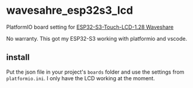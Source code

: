 # wavesahre_esp32s3_lcd
PlatformIO board setting for [ESP32-S3-Touch-LCD-1.28 Waveshare](https://www.waveshare.com/wiki/ESP32-S3-Touch-LCD-1.28#Introduction)

No warranty.
This got my ESP32-S3 working with platformio and vscode. 

## install

Put the json file in your project's `boards` folder and use the settings
from `platformio.ini`.  I only have the LCD working at the moment.
